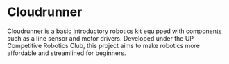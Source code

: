 # Cloudrunner

Cloudrunner is a basic introductory robotics kit equipped with components such as a line sensor and motor drivers. Developed under the UP Competitive Robotics Club, this project aims to make robotics more affordable and streamlined for beginners.
